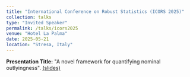 ```yaml
---
title: "International Conference on Robust Statistics (ICORS 2025)"
collection: talks
type: "Invited Speaker"
permalink: /talks/icors2025
venue: "Hotel La Palma"
date: 2025-05-21
location: "Stresa, Italy"
---
```


**Presentation Title:** "A novel framework for quantifying nominal outlyingness". [(slides)](https://drive.google.com/file/d/1AgQE421QZRxRARCZBiSBg08oP1TRarMf/view?usp=sharing)